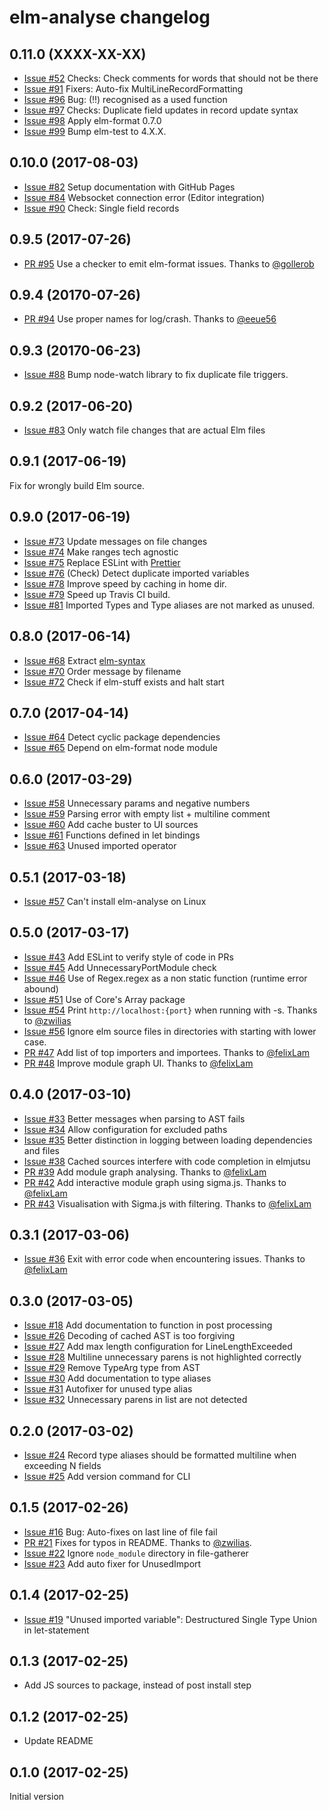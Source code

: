 # elm-analyse changelog

## 0.11.0 (XXXX-XX-XX)

* [Issue #52](https://github.com/stil4m/elm-analyse/issues/52) Checks: Check comments for words that should not be there
* [Issue #91](https://github.com/stil4m/elm-analyse/issues/91) Fixers: Auto-fix MultiLineRecordFormatting
* [Issue #96](https://github.com/stil4m/elm-analyse/issues/96) Bug: (!!) recognised as a used function
* [Issue #97](https://github.com/stil4m/elm-analyse/issues/97) Checks: Duplicate field updates in record update syntax 
* [Issue #98](https://github.com/stil4m/elm-analyse/issues/98) Apply elm-format 0.7.0
* [Issue #99](https://github.com/stil4m/elm-analyse/issues/99) Bump elm-test to 4.X.X.


## 0.10.0 (2017-08-03)

* [Issue #82](https://github.com/stil4m/elm-analyse/issues/82) Setup documentation with GitHub Pages
* [Issue #84](https://github.com/stil4m/elm-analyse/issues/84) Websocket connection error (Editor integration)
* [Issue #90](https://github.com/stil4m/elm-analyse/issues/90) Check: Single field records

## 0.9.5 (2017-07-26)

* [PR #95](https://github.com/stil4m/elm-analyse/pull/95) Use a checker to emit elm-format issues. Thanks to [@gollerob](https://github.com/gollerob)


## 0.9.4 (20170-07-26)

* [PR #94](https://github.com/stil4m/elm-analyse/pull/94) Use proper names for log/crash. Thanks to [@eeue56](https://github.com/eeue56)

## 0.9.3 (20170-06-23)

* [Issue #88](https://github.com/stil4m/elm-analyse/issues/88) Bump node-watch library to fix duplicate file triggers.

## 0.9.2 (2017-06-20)

* [Issue #83](https://github.com/stil4m/elm-analyse/issues/83) Only watch file changes that are actual Elm files

## 0.9.1 (2017-06-19)

Fix for wrongly build Elm source.

## 0.9.0 (2017-06-19)

* [Issue #73](https://github.com/stil4m/elm-analyse/issues/73) Update messages on file changes
* [Issue #74](https://github.com/stil4m/elm-analyse/issues/74) Make ranges tech agnostic
* [Issue #75](https://github.com/stil4m/elm-analyse/issues/75) Replace ESLint with [Prettier](https://github.com/prettier/prettier)
* [Issue #76](https://github.com/stil4m/elm-analyse/issues/76) (Check) Detect duplicate imported variables
* [Issue #78](https://github.com/stil4m/elm-analyse/issues/78) Improve speed by caching in home dir.
* [Issue #79](https://github.com/stil4m/elm-analyse/issues/79) Speed up Travis CI build.
* [Issue #81](https://github.com/stil4m/elm-analyse/issues/81) Imported Types and Type aliases are not marked as unused.


## 0.8.0 (2017-06-14)

* [Issue #68](https://github.com/stil4m/elm-analyse/issues/68) Extract [elm-syntax](https://github.com/stil4m/elm-syntax)
* [Issue #70](https://github.com/stil4m/elm-analyse/issues/70) Order message by filename
* [Issue #72](https://github.com/stil4m/elm-analyse/issues/72) Check if elm-stuff exists and halt start


## 0.7.0 (2017-04-14)

* [Issue #64](https://github.com/stil4m/elm-analyse/issues/64) Detect cyclic package dependencies
* [Issue #65](https://github.com/stil4m/elm-analyse/issues/65) Depend on elm-format node module

## 0.6.0 (2017-03-29)

* [Issue #58](https://github.com/stil4m/elm-analyse/issues/58) Unnecessary params and negative numbers
* [Issue #59](https://github.com/stil4m/elm-analyse/issues/59) Parsing error with empty list + multiline comment
* [Issue #60](https://github.com/stil4m/elm-analyse/issues/60) Add cache buster to UI sources
* [Issue #61](https://github.com/stil4m/elm-analyse/issues/61) Functions defined in let bindings
* [Issue #63](https://github.com/stil4m/elm-analyse/issues/63) Unused imported operator

## 0.5.1 (2017-03-18)

* [Issue #57](https://github.com/stil4m/elm-analyse/issues/57) Can't install elm-analyse on Linux

## 0.5.0 (2017-03-17)

* [Issue #43](https://github.com/stil4m/elm-analyse/issues/43) Add ESLint to verify style of code in PRs
* [Issue #45](https://github.com/stil4m/elm-analyse/issues/45) Add UnnecessaryPortModule check
* [Issue #46](https://github.com/stil4m/elm-analyse/issues/46) Use of Regex.regex as a non static function (runtime error abound)
* [Issue #51](https://github.com/stil4m/elm-analyse/issues/51) Use of Core's Array package
* [Issue #54](https://github.com/stil4m/elm-analyse/issues/54) Print `http://localhost:{port}` when running with -s. Thanks to [@zwilias](https://github.com/zwilias)
* [Issue #56](https://github.com/stil4m/elm-analyse/issues/56) Ignore elm source files in directories with starting with lower case.
* [PR #47](https://github.com/stil4m/elm-analyse/pull/47) Add list of top importers and importees. Thanks to [@felixLam](https://github.com/felixLam)
* [PR #48](https://github.com/stil4m/elm-analyse/pull/48) Improve module graph UI. Thanks to [@felixLam](https://github.com/felixLam)

## 0.4.0 (2017-03-10)

* [Issue #33](https://github.com/stil4m/elm-analyse/issues/33) Better messages when parsing to AST fails
* [Issue #34](https://github.com/stil4m/elm-analyse/issues/34) Allow configuration for excluded paths
* [Issue #35](https://github.com/stil4m/elm-analyse/issues/35) Better distinction in logging between loading dependencies and files
* [Issue #38](https://github.com/stil4m/elm-analyse/issues/38) Cached sources interfere with code completion in elmjutsu
* [PR #39](https://github.com/stil4m/elm-analyse/pull/39) Add module graph analysing. Thanks to [@felixLam](https://github.com/felixLam)
* [PR #42](https://github.com/stil4m/elm-analyse/pull/42) Add interactive module graph using sigma.js. Thanks to [@felixLam](https://github.com/felixLam)
* [PR #43](https://github.com/stil4m/elm-analyse/pull/43) Visualisation with Sigma.js with filtering. Thanks to [@felixLam](https://github.com/felixLam)

## 0.3.1 (2017-03-06)

* [Issue #36](https://github.com/stil4m/elm-analyse/issues/36) Exit with error code when encountering issues. Thanks to [@felixLam](https://github.com/felixLam)

## 0.3.0 (2017-03-05)

* [Issue #18](https://github.com/stil4m/elm-analyse/issues/18) Add documentation to function in post processing
* [Issue #26](https://github.com/stil4m/elm-analyse/issues/26) Decoding of cached AST is too forgiving
* [Issue #27](https://github.com/stil4m/elm-analyse/issues/27) Add max length configuration for LineLengthExceeded
* [Issue #28](https://github.com/stil4m/elm-analyse/issues/28) Multiline unnecessary parens is not highlighted correctly
* [Issue #29](https://github.com/stil4m/elm-analyse/issues/29) Remove TypeArg type from AST
* [Issue #30](https://github.com/stil4m/elm-analyse/issues/30) Add documentation to type aliases
* [Issue #31](https://github.com/stil4m/elm-analyse/issues/31) Autofixer for unused type alias
* [Issue #32](https://github.com/stil4m/elm-analyse/issues/32) Unnecessary parens in list are not detected

## 0.2.0 (2017-03-02)

* [Issue #24](https://github.com/stil4m/elm-analyse/issues/24) Record type aliases should be formatted multiline when exceeding N fields
* [Issue #25](https://github.com/stil4m/elm-analyse/issues/25) Add version command for CLI

## 0.1.5 (2017-02-26)

* [Issue #16](https://github.com/stil4m/elm-analyse/issues/16) Bug: Auto-fixes on last line of file fail
* [PR #21](https://github.com/stil4m/elm-analyse/pull/21) Fixes for typos in README. Thanks to [@zwilias](https://github.com/zwilias).
* [Issue #22](https://github.com/stil4m/elm-analyse/issues/22) Ignore `node_module` directory in file-gatherer
* [Issue #23](https://github.com/stil4m/elm-analyse/issues/23) Add auto fixer for UnusedImport

## 0.1.4 (2017-02-25)

* [Issue #19](https://github.com/stil4m/elm-analyse/issues/19) "Unused imported variable": Destructured Single Type Union in let-statement

## 0.1.3 (2017-02-25)

* Add JS sources to package, instead of post install step

## 0.1.2 (2017-02-25)

* Update README

## 0.1.0 (2017-02-25)

Initial version
